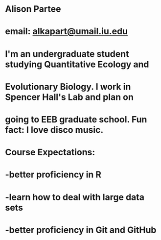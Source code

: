 # Alison Partee
# email: alkapart@umail.iu.edu

# I'm an undergraduate student studying Quantitative Ecology and
# Evolutionary Biology. I work in Spencer Hall's Lab and plan on
# going to EEB graduate school. Fun fact: I love disco music.

# Course Expectations:
# -better proficiency in R
# -learn how to deal with large data sets
# -better proficiency in Git and GitHub